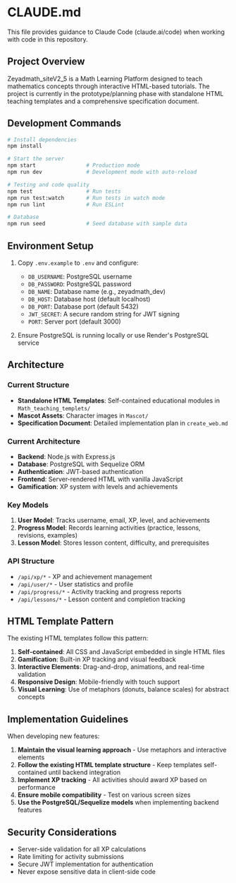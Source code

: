 # CLAUDE.md

This file provides guidance to Claude Code (claude.ai/code) when working with code in this repository.

## Project Overview

Zeyadmath_siteV2_5 is a Math Learning Platform designed to teach mathematics concepts through interactive HTML-based tutorials. The project is currently in the prototype/planning phase with standalone HTML teaching templates and a comprehensive specification document.

## Development Commands

```bash
# Install dependencies
npm install

# Start the server
npm start                # Production mode
npm run dev              # Development mode with auto-reload

# Testing and code quality
npm test                 # Run tests
npm run test:watch       # Run tests in watch mode
npm run lint             # Run ESLint

# Database
npm run seed             # Seed database with sample data
```

## Environment Setup

1. Copy `.env.example` to `.env` and configure:
   - `DB_USERNAME`: PostgreSQL username
   - `DB_PASSWORD`: PostgreSQL password
   - `DB_NAME`: Database name (e.g., zeyadmath_dev)
   - `DB_HOST`: Database host (default localhost)
   - `DB_PORT`: Database port (default 5432)
   - `JWT_SECRET`: A secure random string for JWT signing
   - `PORT`: Server port (default 3000)

2. Ensure PostgreSQL is running locally or use Render's PostgreSQL service

## Architecture

### Current Structure
- **Standalone HTML Templates**: Self-contained educational modules in `Math_teaching_templets/`
- **Mascot Assets**: Character images in `Mascot/`
- **Specification Document**: Detailed implementation plan in `create_web.md`

### Current Architecture
- **Backend**: Node.js with Express.js
- **Database**: PostgreSQL with Sequelize ORM
- **Authentication**: JWT-based authentication
- **Frontend**: Server-rendered HTML with vanilla JavaScript
- **Gamification**: XP system with levels and achievements

### Key Models
1. **User Model**: Tracks username, email, XP, level, and achievements
2. **Progress Model**: Records learning activities (practice, lessons, revisions, examples)
3. **Lesson Model**: Stores lesson content, difficulty, and prerequisites

### API Structure
- `/api/xp/*` - XP and achievement management
- `/api/user/*` - User statistics and profile
- `/api/progress/*` - Activity tracking and progress reports
- `/api/lessons/*` - Lesson content and completion tracking

## HTML Template Pattern

The existing HTML templates follow this pattern:
1. **Self-contained**: All CSS and JavaScript embedded in single HTML files
2. **Gamification**: Built-in XP tracking and visual feedback
3. **Interactive Elements**: Drag-and-drop, animations, and real-time validation
4. **Responsive Design**: Mobile-friendly with touch support
5. **Visual Learning**: Use of metaphors (donuts, balance scales) for abstract concepts

## Implementation Guidelines

When developing new features:
1. **Maintain the visual learning approach** - Use metaphors and interactive elements
2. **Follow the existing HTML template structure** - Keep templates self-contained until backend integration
3. **Implement XP tracking** - All activities should award XP based on performance
4. **Ensure mobile compatibility** - Test on various screen sizes
5. **Use the PostgreSQL/Sequelize models** when implementing backend features

## Security Considerations
- Server-side validation for all XP calculations
- Rate limiting for activity submissions
- Secure JWT implementation for authentication
- Never expose sensitive data in client-side code